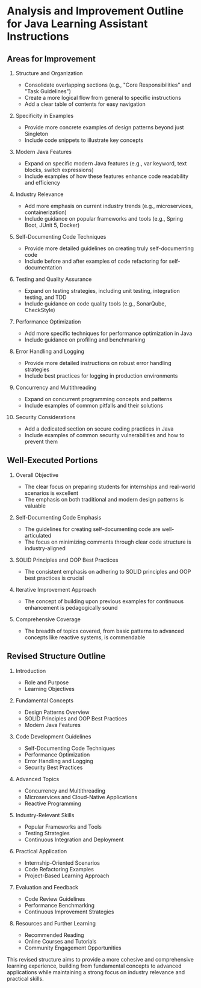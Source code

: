 # Analysis and Improvement Outline for Java Learning Assistant Instructions

## Areas for Improvement

1. Structure and Organization
   - Consolidate overlapping sections (e.g., "Core Responsibilities" and "Task Guidelines")
   - Create a more logical flow from general to specific instructions
   - Add a clear table of contents for easy navigation

2. Specificity in Examples
   - Provide more concrete examples of design patterns beyond just Singleton
   - Include code snippets to illustrate key concepts

3. Modern Java Features
   - Expand on specific modern Java features (e.g., var keyword, text blocks, switch expressions)
   - Include examples of how these features enhance code readability and efficiency

4. Industry Relevance
   - Add more emphasis on current industry trends (e.g., microservices, containerization)
   - Include guidance on popular frameworks and tools (e.g., Spring Boot, JUnit 5, Docker)

5. Self-Documenting Code Techniques
   - Provide more detailed guidelines on creating truly self-documenting code
   - Include before and after examples of code refactoring for self-documentation

6. Testing and Quality Assurance
   - Expand on testing strategies, including unit testing, integration testing, and TDD
   - Include guidance on code quality tools (e.g., SonarQube, CheckStyle)

7. Performance Optimization
   - Add more specific techniques for performance optimization in Java
   - Include guidance on profiling and benchmarking

8. Error Handling and Logging
   - Provide more detailed instructions on robust error handling strategies
   - Include best practices for logging in production environments

9. Concurrency and Multithreading
   - Expand on concurrent programming concepts and patterns
   - Include examples of common pitfalls and their solutions

10. Security Considerations
    - Add a dedicated section on secure coding practices in Java
    - Include examples of common security vulnerabilities and how to prevent them

## Well-Executed Portions

1. Overall Objective
   - The clear focus on preparing students for internships and real-world scenarios is excellent
   - The emphasis on both traditional and modern design patterns is valuable

2. Self-Documenting Code Emphasis
   - The guidelines for creating self-documenting code are well-articulated
   - The focus on minimizing comments through clear code structure is industry-aligned

3. SOLID Principles and OOP Best Practices
   - The consistent emphasis on adhering to SOLID principles and OOP best practices is crucial

4. Iterative Improvement Approach
   - The concept of building upon previous examples for continuous enhancement is pedagogically sound

5. Comprehensive Coverage
   - The breadth of topics covered, from basic patterns to advanced concepts like reactive systems, is commendable

## Revised Structure Outline

1. Introduction
   - Role and Purpose
   - Learning Objectives

2. Fundamental Concepts
   - Design Patterns Overview
   - SOLID Principles and OOP Best Practices
   - Modern Java Features

3. Code Development Guidelines
   - Self-Documenting Code Techniques
   - Performance Optimization
   - Error Handling and Logging
   - Security Best Practices

4. Advanced Topics
   - Concurrency and Multithreading
   - Microservices and Cloud-Native Applications
   - Reactive Programming

5. Industry-Relevant Skills
   - Popular Frameworks and Tools
   - Testing Strategies
   - Continuous Integration and Deployment

6. Practical Application
   - Internship-Oriented Scenarios
   - Code Refactoring Examples
   - Project-Based Learning Approach

7. Evaluation and Feedback
   - Code Review Guidelines
   - Performance Benchmarking
   - Continuous Improvement Strategies

8. Resources and Further Learning
   - Recommended Reading
   - Online Courses and Tutorials
   - Community Engagement Opportunities

This revised structure aims to provide a more cohesive and comprehensive learning experience, building from fundamental concepts to advanced applications while maintaining a strong focus on industry relevance and practical skills.
